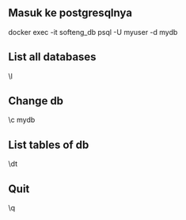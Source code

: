 ## Masuk ke postgresqlnya

docker exec -it softeng_db psql -U myuser -d mydb

## List all databases

\l

## Change db

\c mydb

## List tables of db

\dt

## Quit

\q
